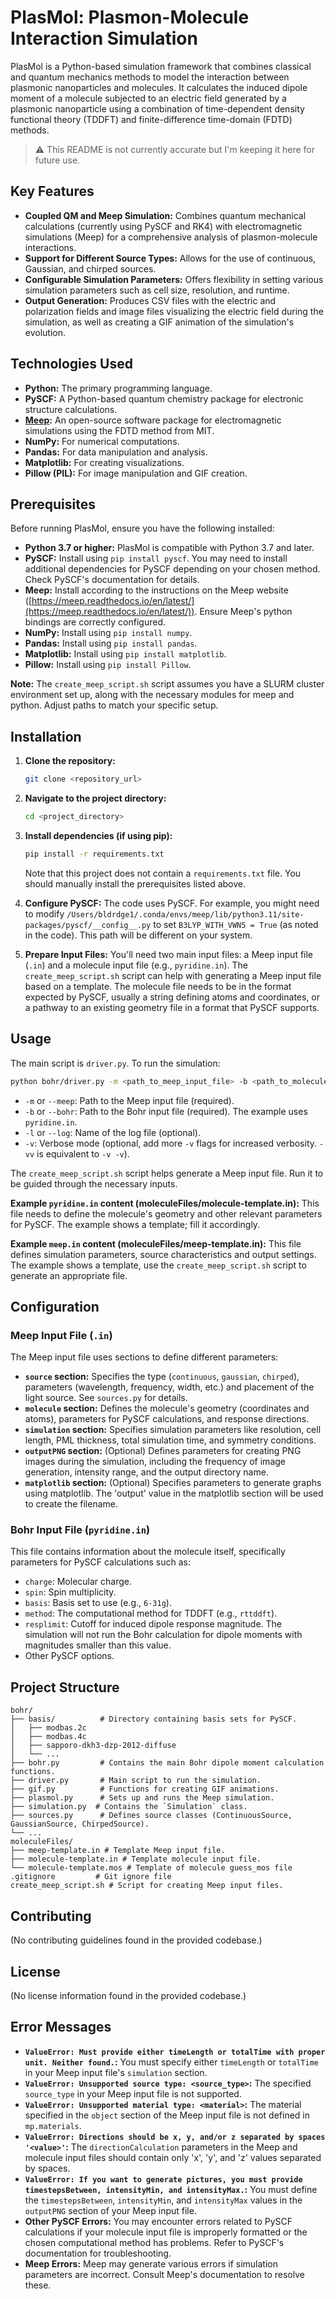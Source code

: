 # PlasMol: Plasmon-Molecule Interaction Simulation

PlasMol is a Python-based simulation framework that combines classical and quantum mechanics methods to model the interaction between plasmonic nanoparticles and molecules. It calculates the induced dipole moment of a molecule subjected to an electric field generated by a plasmonic nanoparticle using a combination of time-dependent density functional theory (TDDFT) and finite-difference time-domain (FDTD) methods.

> :warning: This README is not currently accurate but I'm keeping it here for future use.

## Key Features

* **Coupled QM and Meep Simulation:**  Combines quantum mechanical calculations (currently using PySCF and RK4) with electromagnetic simulations (Meep) for a comprehensive analysis of plasmon-molecule interactions.
* **Support for Different Source Types:** Allows for the use of continuous, Gaussian, and chirped sources.
* **Configurable Simulation Parameters:** Offers flexibility in setting various simulation parameters such as cell size, resolution, and runtime.
* **Output Generation:** Produces CSV files with the electric and polarization fields and image files visualizing the electric field during the simulation, as well as creating a GIF animation of the simulation's evolution.


## Technologies Used

* **Python:** The primary programming language.
* **PySCF:**  A Python-based quantum chemistry package for electronic structure calculations.
* **[Meep](https://github.com/nanocomp/meep):** An open-source software package for electromagnetic simulations using the FDTD method from MIT.
* **NumPy:**  For numerical computations.
* **Pandas:** For data manipulation and analysis.
* **Matplotlib:** For creating visualizations.
* **Pillow (PIL):** For image manipulation and GIF creation.


## Prerequisites

Before running PlasMol, ensure you have the following installed:

* **Python 3.7 or higher:**  PlasMol is compatible with Python 3.7 and later.
* **PySCF:** Install using `pip install pyscf`.  You may need to install additional dependencies for PySCF depending on your chosen method. Check PySCF's documentation for details.
* **Meep:** Install according to the instructions on the Meep website ([https://meep.readthedocs.io/en/latest/](https://meep.readthedocs.io/en/latest/)).  Ensure Meep's python bindings are correctly configured.
* **NumPy:** Install using `pip install numpy`.
* **Pandas:** Install using `pip install pandas`.
* **Matplotlib:** Install using `pip install matplotlib`.
* **Pillow:** Install using `pip install Pillow`.

**Note:** The `create_meep_script.sh` script assumes you have a SLURM cluster environment set up, along with the necessary modules for meep and python. Adjust paths to match your specific setup.


## Installation

1. **Clone the repository:**
   ```bash
   git clone <repository_url>
   ```
2. **Navigate to the project directory:**
   ```bash
   cd <project_directory>
   ```
3. **Install dependencies (if using pip):**
   ```bash
   pip install -r requirements.txt  
   ```
   Note that this project does not contain a `requirements.txt` file.  You should manually install the prerequisites listed above.

4. **Configure PySCF:**  The code uses PySCF. For example, you might need to modify  `/Users/bldrdge1/.conda/envs/meep/lib/python3.11/site-packages/pyscf/__config__.py` to set `B3LYP_WITH_VWN5 = True` (as noted in the code).  This path will be different on your system.

5. **Prepare Input Files:** You'll need two main input files: a Meep input file (`.in`) and a molecule input file (e.g., `pyridine.in`). The `create_meep_script.sh` script can help with generating a Meep input file based on a template.  The molecule file needs to be in the format expected by PySCF, usually a string defining atoms and coordinates, or a pathway to an existing geometry file in a format that PySCF supports.


## Usage

The main script is `driver.py`. To run the simulation:

```bash
python bohr/driver.py -m <path_to_meep_input_file> -b <path_to_molecule_input_file> [-l <log_file_name>] [-v]
```
* `-m` or `--meep`: Path to the Meep input file (required).
* `-b` or `--bohr`: Path to the Bohr input file (required).  The example uses `pyridine.in`.
* `-l` or `--log`:  Name of the log file (optional).
* `-v`: Verbose mode (optional, add more `-v` flags for increased verbosity.  `-vv` is equivalent to `-v -v`).

The `create_meep_script.sh` script helps generate a Meep input file.  Run it to be guided through the necessary inputs.

**Example `pyridine.in` content (moleculeFiles/molecule-template.in):**  This file needs to define the molecule's geometry and other relevant parameters for PySCF. The example shows a template; fill it accordingly.

**Example `meep.in` content (moleculeFiles/meep-template.in):** This file defines simulation parameters, source characteristics and output settings. The example shows a template, use the `create_meep_script.sh` script to generate an appropriate file.


## Configuration

### Meep Input File (`.in`)

The Meep input file uses sections to define different parameters:

* **`source` section:** Specifies the type (`continuous`, `gaussian`, `chirped`), parameters (wavelength, frequency, width, etc.) and placement of the light source.  See `sources.py` for details.
* **`molecule` section:**  Defines the molecule's geometry (coordinates and atoms), parameters for PySCF calculations, and response directions.
* **`simulation` section:** Specifies simulation parameters like resolution, cell length, PML thickness, total simulation time, and symmetry conditions.
* **`outputPNG` section:** (Optional) Defines parameters for creating PNG images during the simulation, including the frequency of image generation, intensity range, and the output directory name.
* **`matplotlib` section:** (Optional) Specifies parameters to generate graphs using matplotlib.  The 'output' value in the matplotlib section will be used to create the filename.

### Bohr Input File (`pyridine.in`)

This file contains information about the molecule itself, specifically parameters for PySCF calculations such as:

* `charge`: Molecular charge.
* `spin`:  Spin multiplicity.
* `basis`:  Basis set to use (e.g., `6-31g`).
* `method`:  The computational method for TDDFT (e.g., `rttddft`).
* `resplimit`: Cutoff for induced dipole response magnitude.  The simulation will not run the Bohr calculation for dipole moments with magnitudes smaller than this value.
* Other PySCF options.

## Project Structure

```
bohr/
├── basis/          # Directory containing basis sets for PySCF.
│   ├── modbas.2c    
│   ├── modbas.4c
│   ├── sapporo-dkh3-dzp-2012-diffuse
│   └── ...
├── bohr.py         # Contains the main Bohr dipole moment calculation functions.
├── driver.py       # Main script to run the simulation.
├── gif.py          # Functions for creating GIF animations.
├── plasmol.py      # Sets up and runs the Meep simulation.
├── simulation.py  # Contains the `Simulation` class.
├── sources.py      # Defines source classes (ContinuousSource, GaussianSource, ChirpedSource).
└── ...
moleculeFiles/
├── meep-template.in # Template Meep input file.
├── molecule-template.in # Template molecule input file.
└── molecule-template.mos # Template of molecule guess_mos file
.gitignore         # Git ignore file
create_meep_script.sh # Script for creating Meep input files.
```

## Contributing

(No contributing guidelines found in the provided codebase.)


## License

(No license information found in the provided codebase.)


## Error Messages

* **`ValueError: Must provide either timeLength or totalTime with proper unit. Neither found.`:**  You must specify either `timeLength` or `totalTime` in your Meep input file's `simulation` section.
* **`ValueError: Unsupported source type: <source_type>`:** The specified `source_type` in your Meep input file is not supported.
* **`ValueError: Unsupported material type: <material>`:** The material specified in the `object` section of the Meep input file is not defined in `mp.materials`.
* **`ValueError: Directions should be x, y, and/or z separated by spaces '<value>'`:** The `directionCalculation` parameters in the Meep and molecule input files should contain only 'x', 'y', and 'z' values separated by spaces.
* **`ValueError: If you want to generate pictures, you must provide timestepsBetween, intensityMin, and intensityMax.`:** You must define the `timestepsBetween`, `intensityMin`, and `intensityMax` values in the `outputPNG` section of your Meep input file.
* **Other PySCF Errors:**  You may encounter errors related to PySCF calculations if your molecule input file is improperly formatted or the chosen computational method has problems. Refer to PySCF's documentation for troubleshooting.
* **Meep Errors:** Meep may generate various errors if simulation parameters are incorrect.  Consult Meep's documentation to resolve these.

